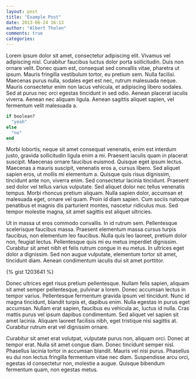 ```yaml
---
layout: post
title: "Example Post"
date: 2013-06-24 16:13
author: "Albert Tholen"
comments: true
categories: 
---
```


Lorem ipsum dolor sit amet, consectetur adipiscing elit. Vivamus vel adipiscing nisl. Curabitur faucibus luctus dolor porta sollicitudin. Duis non ornare velit. Donec quam est, consequat sed convallis vitae, pharetra ut ipsum. Mauris fringilla vestibulum tortor, eu pretium sem. Nulla facilisi. Maecenas purus nulla, sodales eget est nec, rutrum malesuada neque. Mauris consectetur enim non lacus vehicula, et adipiscing libero sodales. Sed at purus nec orci egestas tincidunt in sed odio. Aenean placerat iaculis viverra. Aenean nec aliquam ligula. Aenean sagittis aliquet sapien, vel fermentum velit malesuada a.

``` ruby An If-Statement
if boolean?
  "yeah"
else
  "no"
end
```

Morbi lobortis, neque sit amet consequat venenatis, enim est interdum justo, gravida sollicitudin ligula enim a mi. Praesent iaculis quam in placerat suscipit. Maecenas ornare faucibus euismod. Quisque eget ipsum lectus. Maecenas a mauris suscipit, venenatis eros a, cursus libero. Sed aliquet sapien eros, ut mollis mi elementum a. Quisque quis risus dignissim, tincidunt ante non, viverra enim. Sed consectetur lacinia tincidunt. Praesent sed dolor vel tellus varius vulputate. Sed aliquet dolor nec tellus venenatis tempus. Morbi rhoncus pretium aliquam. Nulla sapien dolor, accumsan et malesuada eget, ornare vel quam. Proin id diam sapien. Cum sociis natoque penatibus et magnis dis parturient montes, nascetur ridiculus mus. Sed tempor molestie magna, sit amet sagittis est aliquet ultricies.

<!-- more -->

Ut in massa ut eros commodo convallis. In id rutrum sem. Pellentesque scelerisque faucibus massa. Praesent elementum massa cursus turpis faucibus, non elementum leo faucibus. Nulla quis leo laoreet, pretium dolor non, feugiat lectus. Pellentesque quis mi eu metus imperdiet dignissim. Curabitur sit amet nibh et felis rutrum congue in eu metus. In ultrices eget dolor a dignissim. Sed non augue vulputate, elementum tortor sit amet, tincidunt diam. Aenean condimentum iaculis dui sit amet porttitor.

{% gist 1203641 %}

Donec ultrices eget risus pretium pellentesque. Nullam felis sapien, aliquam sit amet semper pellentesque, pulvinar a lorem. Donec accumsan lectus in tempor varius. Pellentesque fermentum gravida ipsum vel tincidunt. Nunc id magna tincidunt, blandit turpis et, dapibus enim. Nulla egestas in purus eget accumsan. Nullam erat sapien, faucibus eu vehicula ac, luctus id nulla. Cras mattis purus vel ipsum dapibus condimentum. Sed aliquet vel sapien sit amet lacinia. Aliquam laoreet facilisis nibh, eget tristique nisi sagittis at. Curabitur rutrum erat vel dignissim ornare.

Curabitur sit amet erat volutpat, vulputate purus non, aliquam orci. Donec at tempor erat. Nulla sit amet congue diam. Donec tincidunt semper nisl. Phasellus lacinia tortor in accumsan blandit. Mauris vel nisi purus. Phasellus eu dui non lectus fringilla fermentum vitae nec diam. Suspendisse arcu orci, egestas id consectetur non, molestie a augue. Quisque bibendum fermentum quam, non egestas metus.